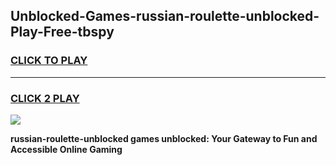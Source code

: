 
## Unblocked-Games-russian-roulette-unblocked-Play-Free-tbspy
<h3>
<a href="https://premium76.site?title=russian-roulette-unblocked&ref=18A1">CLICK TO PLAY</a></h3>
<hr>

<h3>
<a href="https://premium76.site?title=russian-roulette-unblocked&ref=18A1">CLICK 2 PLAY</a>
  
</h3>

<a href="https://premium76.site?title=russian-roulette-unblocked&ref=18A1"><img src="https://clearcache.store/games.png"></a>


**russian-roulette-unblocked games unblocked: Your Gateway to Fun and Accessible Online Gaming**
